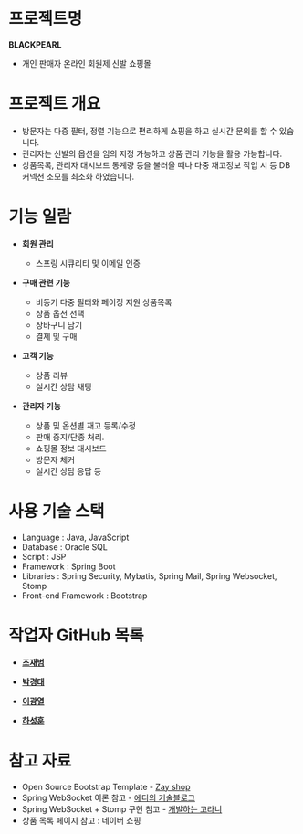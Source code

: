 # 프로젝트명
**BLACKPEARL**
 - 개인 판매자 온라인 회원제 신발 쇼핑몰


# 프로젝트 개요
 - 방문자는 다중 필터, 정렬 기능으로 편리하게 쇼핑을 하고 실시간 문의를 할 수 있습니다.
 - 관리자는 신발의 옵션을 임의 지정 가능하고 상품 관리 기능을 활용 가능합니다.
 - 상품목록, 관리자 대시보드 통계량 등을 불러올 때나 다중 재고정보 작업 시 등 DB 커넥션 소모를 최소화 하였습니다.


# 기능 일람
- **회원 관리**
     - 스프링 시큐리티 및 이메일 인증

- **구매 관련 기능**
     - 비동기 다중 필터와 페이징 지원 상품목록
     - 상품 옵션 선택
     - 장바구니 담기
     - 결제 및 구매


- **고객 기능**
     - 상품 리뷰
     - 실시간 상담 채팅


- **관리자 기능**
     - 상품 및 옵션별 재고 등록/수정
     - 판매 중지/단종 처리.
     - 쇼핑몰 정보 대시보드
     - 방문자 체커
     - 실시간 상담 응답 등


# 사용 기술 스택
- Language : Java, JavaScript
- Database : Oracle SQL
- Script : JSP
- Framework : Spring Boot
- Libraries : Spring Security, Mybatis, Spring Mail, Spring Websocket, Stomp
- Front-end Framework : Bootstrap


# 작업자 GitHub 목록
- [**조재범**](https://github.com/JaeBuhmJo)


- [**박경태**](https://github.com/Park-KyeongTae)


- [**이광열**](https://github.com/poweenv)


- [**하성훈**](https://github.com/hahasunghoon)


# 참고 자료
- Open Source Bootstrap Template - [Zay shop](https://themewagon.com/themes/free-bootstrap-5-html-5-ecommerce-website-template-zay-shop/)
- Spring WebSocket 이론 참고 - [에디의 기술블로그](https://brunch.co.kr/@springboot/695)
- Spring WebSocket + Stomp 구현 참고 - [개발하는 고라니](https://dev-gorany.tistory.com/235)
- 상품 목록 페이지 참고 : 네이버 쇼핑
